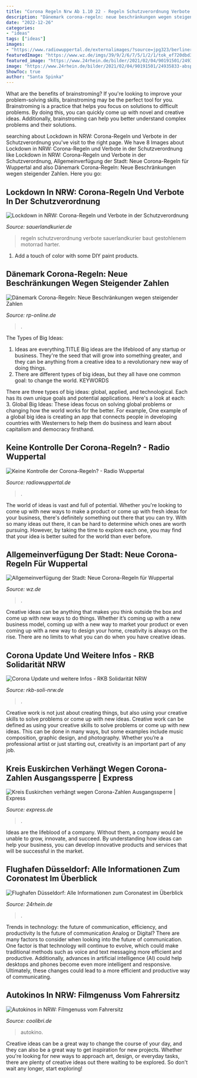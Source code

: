 ```yaml
---
title: "Corona Regeln Nrw Ab 1.10 22 - Regeln Schutzverordnung Verbote Sauerlandkurier Baut Gestohlenem Motorrad Harter"
description: "Dänemark corona-regeln: neue beschränkungen wegen steigender zahlen"
date: "2022-12-26"
categories:
- "ideas"
tags: ["ideas"]
images:
- "https://www.radiowuppertal.de/externalimages/?source=jpg323/berliner.jpg&amp;crop=72x0x522x522&amp;resize=522x522&amp;dt=202104200618030"
featuredImage: "https://www.wz.de/imgs/39/9/2/6/7/5/1/2/1/tok_ef720dbd3bc9f56edf34674376ae8b81/w1200_h630_x2144_y1424_bildarch_wz-6m7iiiathfk11yv25kal_original-a0ea6e718223e070.jpg"
featured_image: "https://www.24rhein.de/bilder/2021/02/04/90191501/24935833-absperrband-des-flughafen-duessedorfs-2z70.jpg"
image: "https://www.24rhein.de/bilder/2021/02/04/90191501/24935833-absperrband-des-flughafen-duessedorfs-2z70.jpg"
ShowToc: true
author: "Santa Spinka"
---
```



What are the benefits of brainstroming?
If you're looking to improve your problem-solving skills, brainstroming may be the perfect tool for you. Brainstroming is a practice that helps you focus on solutions to difficult problems. By doing this, you can quickly come up with novel and creative ideas. Additionally, brainstroming can help you better understand complex problems and their solutions.

	

		
searching about Lockdown in NRW: Corona-Regeln und Verbote in der Schutzverordnung you've visit to the right page. We have 8 Images about Lockdown in NRW: Corona-Regeln und Verbote in der Schutzverordnung like Lockdown in NRW: Corona-Regeln und Verbote in der Schutzverordnung, Allgemeinverfügung der Stadt: Neue Corona-Regeln für Wuppertal and also Dänemark Corona-Regeln: Neue Beschränkungen wegen steigender Zahlen. Here you go:
		
    
## Lockdown In NRW: Corona-Regeln Und Verbote In Der Schutzverordnung

<img loading=lazy src="https://www.sauerlandkurier.de/bilder/2020/12/11/90129539/24489420-ein-schild-mit-der-aufschrift-gemeinsam-gegen-corona-haengt-im-eingang-eines-geschaeftes-in-einer-einkaufsstrasse-ehrenstrasse-in-nordrhein-westfalen-3TQsF4OtVjef.jpg" onerror="this.onerror=null;this.src='https://tse3.mm.bing.net/th?id=OIP.XujYXZMf13MeG3lipqRIZQHaEK&amp;pid=15.1';" alt="Lockdown in NRW: Corona-Regeln und Verbote in der Schutzverordnung">

_Source: sauerlandkurier.de_

>regeln schutzverordnung verbote sauerlandkurier baut gestohlenem motorrad harter. 

	

1. Add a touch of color with some DIY paint products.

    
## Dänemark Corona-Regeln: Neue Beschränkungen Wegen Steigender Zahlen

<img loading=lazy src="https://rp-online.de/imgs/32/9/0/8/7/2/4/4/3/tok_440edba93a0d6de45b2c0ecac55e9b3d/w1200_h630_x1500_y1013_DPA_bfunk_dpa_5FA250005E8D064E-cc3e16a7fd7a719c.jpg" onerror="this.onerror=null;this.src='https://tse2.mm.bing.net/th?id=OIP.F3LD6Spi5hAiGnzi5mb4-QHaD4&amp;pid=15.1';" alt="Dänemark Corona-Regeln: Neue Beschränkungen wegen steigender Zahlen">

_Source: rp-online.de_

>. 

	

The Types of Big Ideas:
1. Ideas are everything.TITLE
Big ideas are the lifeblood of any startup or business. They're the seed that will grow into something greater, and they can be anything from a creative idea to a revolutionary new way of doing things.
2. There are different types of big ideas, but they all have one common goal: to change the world. KEYWORDS

There are three types of big ideas: global, applied, and technological. Each has its own unique goals and potential applications. Here's a look at each: 
3. Global Big Ideas: These ideas focus on solving global problems or changing how the world works for the better. For example, One example of a global big idea is creating an app that connects people in developing countries with Westerners to help them do business and learn about capitalism and democracy firsthand. 

    
## Keine Kontrolle Der Corona-Regeln? - Radio Wuppertal

<img loading=lazy src="https://www.radiowuppertal.de/externalimages/?source=jpg323/berliner.jpg&amp;crop=72x0x522x522&amp;resize=522x522&amp;dt=202104200618030" onerror="this.onerror=null;this.src='https://tse4.mm.bing.net/th?id=OIP.lFlYo3IonGpPRIvQax8StgHaHa&amp;pid=15.1';" alt="Keine Kontrolle der Corona-Regeln? - Radio Wuppertal">

_Source: radiowuppertal.de_

>. 

	

The world of ideas is vast and full of potential. Whether you're looking to come up with new ways to make a product or come up with fresh ideas for your business, there's definitely something out there that you can try. With so many ideas out there, it can be hard to determine which ones are worth pursuing. However, by taking the time to explore each one, you may find that your idea is better suited for the world than ever before.

    
## Allgemeinverfügung Der Stadt: Neue Corona-Regeln Für Wuppertal

<img loading=lazy src="https://www.wz.de/imgs/39/9/2/6/7/5/1/2/1/tok_ef720dbd3bc9f56edf34674376ae8b81/w1200_h630_x2144_y1424_bildarch_wz-6m7iiiathfk11yv25kal_original-a0ea6e718223e070.jpg" onerror="this.onerror=null;this.src='https://tse1.mm.bing.net/th?id=OIP.ef01DOtDQ5oHYhFzowUrKwHaD4&amp;pid=15.1';" alt="Allgemeinverfügung der Stadt: Neue Corona-Regeln für Wuppertal">

_Source: wz.de_

>. 

	

Creative ideas can be anything that makes you think outside the box and come up with new ways to do things. Whether it’s coming up with a new business model, coming up with a new way to market your product or even coming up with a new way to design your home, creativity is always on the rise. There are no limits to what you can do when you have creative ideas.

    
## Corona Update Und Weitere Infos - RKB Solidarität NRW

<img loading=lazy src="https://rkb-soli-nrw.de/wp-content/uploads/2021/06/Coronaregeln_-_Stufe_1-001-700x495.png" onerror="this.onerror=null;this.src='https://tse1.mm.bing.net/th?id=OIP.1RR-KGO8rRO2SAi7dFOhWQHaFP&amp;pid=15.1';" alt="Corona Update und weitere Infos - RKB Solidarität NRW">

_Source: rkb-soli-nrw.de_

>. 

	

Creative work is not just about creating things, but also using your creative skills to solve problems or come up with new ideas.
Creative work can be defined as using your creative skills to solve problems or come up with new ideas. This can be done in many ways, but some examples include music composition, graphic design, and photography. Whether you’re a professional artist or just starting out, creativity is an important part of any job.

    
## Kreis Euskirchen Verhängt Wegen Corona-Zahlen Ausgangssperre | Express

<img loading=lazy src="https://images.live.dumontnext.de/live_f9389a89-47b4-4068-9c8d-094cebc254ca.jpg?w=1000&amp;auto=format&amp;q=75&amp;format=auto&amp;rect=0,123,1920,963&amp;s=285fc52a4bba3d61402e6b72020731c5" onerror="this.onerror=null;this.src='https://tse4.mm.bing.net/th?id=OIP.F1FGYLjMnDA-tiaN_8-8VwHaDt&amp;pid=15.1';" alt="Kreis Euskirchen verhängt wegen Corona-Zahlen Ausgangssperre | Express">

_Source: express.de_

>. 

	

Ideas are the lifeblood of a company. Without them, a company would be unable to grow, innovate, and succeed. By understanding how ideas can help your business, you can develop innovative products and services that will be successful in the market.

    
## Flughafen Düsseldorf: Alle Informationen Zum Coronatest Im Überblick

<img loading=lazy src="https://www.24rhein.de/bilder/2021/02/04/90191501/24935833-absperrband-des-flughafen-duessedorfs-2z70.jpg" onerror="this.onerror=null;this.src='https://tse1.mm.bing.net/th?id=OIP.oc4o0f1f66ZwXQ2D4Y-FPwHaEK&amp;pid=15.1';" alt="Flughafen Düsseldorf: Alle Informationen zum Coronatest im Überblick">

_Source: 24rhein.de_

>. 

	

Trends in technology: the future of communication, efficiency, and productivity
Is the future of communication Analog or Digital? 
There are many factors to consider when looking into the future of communication. One factor is that technology will continue to evolve, which could make traditional methods such as voice and text messaging more efficient and productive. Additionally, advances in artificial intelligence (AI) could help desktops and phones become even more intelligent and responsive. Ultimately, these changes could lead to a more efficient and productive way of communicating.

    
## Autokinos In NRW: Filmgenuss Vom Fahrersitz

<img loading=lazy src="https://www.coolibri.de/wp-content/uploads/2020/04/autokino-Duisburg-c-Thomas-Berns.jpg" onerror="this.onerror=null;this.src='https://tse3.mm.bing.net/th?id=OIP.TPrP4tbMEhnuGSjI0uVougHaE7&amp;pid=15.1';" alt="Autokinos in NRW: Filmgenuss vom Fahrersitz">

_Source: coolibri.de_

>autokino. 

	

Creative ideas can be a great way to change the course of your day, and they can also be a great way to get inspiration for new projects. Whether you're looking for new ways to approach art, design, or everyday tasks, there are plenty of creative ideas out there waiting to be explored. So don't wait any longer, start exploring!

